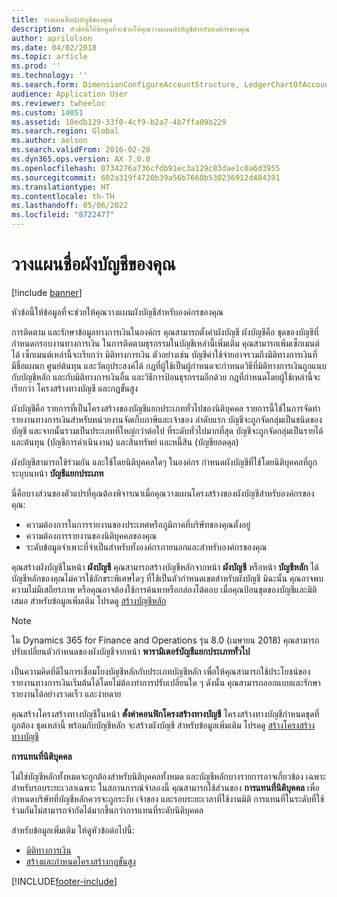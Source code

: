 ```yaml
---
title: วางแผนชื่อผังบัญชีของคุณ
description: หัวข้อนี้ให้ข้อมูลที่จะช่วยให้คุณวางแผนผังบัญชีสำหรับองค์กรของคุณ
author: aprilolson
ms.date: 04/02/2018
ms.topic: article
ms.prod: ''
ms.technology: ''
ms.search.form: DimensionConfigureAccountStructure, LedgerChartOfAccounts
audience: Application User
ms.reviewer: twheeloc
ms.custom: 14051
ms.assetid: 10edb129-33f0-4cf9-b2a7-4b7ffa09b229
ms.search.region: Global
ms.author: aolson
ms.search.validFrom: 2016-02-28
ms.dyn365.ops.version: AX 7.0.0
ms.openlocfilehash: 0734276a736cfdb91ec3a129c83dae1c0a6d3955
ms.sourcegitcommit: 602a319f4720b39a56b7660b530236912d484391
ms.translationtype: HT
ms.contentlocale: th-TH
ms.lasthandoff: 05/06/2022
ms.locfileid: "8722477"
---
```

# <a name="plan-your-chart-of-accounts"></a>วางแผนชื่อผังบัญชีของคุณ

[!include [banner](../includes/banner.md)]

หัวข้อนี้ให้ข้อมูลที่จะช่วยให้คุณวางแผนผังบัญชีสำหรับองค์กรของคุณ

การติดตาม และรักษาข้อมูลทางการเงินในองค์กร คุณสามารถตั้งค่าผังบัญชี ผังบัญชีคือ ชุดของบัญชีที่กำหนดกรอบงานทางการเงิน ในการติดตามธุรกรรมในบัญชีเหล่านี้เพิ่มเติม คุณสามารถเพิ่มเซ็กเมนต์ได้ เซ็กเมนต์เหล่านี้จะเรียกว่า มิติทางการเงิน ตัวอย่างเช่น บัญชีค่าใช้จ่ายอาจรวมถึงมิติทางการเงินที่มีชื่อแผนก ศูนย์ต้นทุน และวัตถุประสงค์ได้ กฎที่ผู้ใช้เป็นผู้กำหนดจะกำหนดวิธีที่มิติทางการเงินถูกแนบกับบัญชีหลัก และกับมิติทางการเงินอื่น และวิธีการป้อนธุรกรรมอีกด้วย กฎที่กำหนดโดยผู้ใช้เหล่านี้จะเรียกว่า โครงสร้างทางบัญชี และกฎขั้นสูง

ผังบัญชีคือ รายการที่เป็นโครงสร้างของบัญชีแยกประเภททั่วไปของนิติบุคคล รายการนี้ใช้ในการจัดทำรายงานทางการเงินสำหรับหน่วยงานจัดเก็บภาษีและเจ้าของ  ลำดับแรก บัญชีจะถูกจัดกลุ่มเป็นชนิดของบัญชี และจากนั้นรวมเป็นประเภทที่ใหญ่กว่าต่อไป ที่ระดับทั่วไปมากที่สุด บัญชีจะถูกจัดกลุ่มเป็นรายได้ และต้นทุน (บัญชีการดำเนินงาน) และสินทรัพย์ และหนี้สิน (บัญชียอดดุล)

ผังบัญชีสามารถใช้ร่วมกัน และใช้โดยนิติบุคคลใดๆ ในองค์กร  กำหนดผังบัญชีที่ใช้โดยนิติบุคคลที่ถูกระบุบนหน้า **บัญชีแยกประเภท**

นี่คือบางส่วนของตัวแปรที่คุณต้องพิจารณาเมื่อคุณวางแผนโครงสร้างของผังบัญชีสำหรับองค์กรของคุณ:

- ความต้องการในการรายงานของประเทศหรือภูมิภาคที่บริษัทของคุณตั้งอยู่
- ความต้องการรายงานของนิติบุคคลของคุณ
- ระดับข้อมูลจำเพาะที่จำเป็นสำหรับทั้งองค์กรภายนอกและสำหรับองค์กรของคุณ

คุณสร้างผังบัญชีในหน้า **ผังบัญชี** คุณสามารถสร้างบัญชีหลักจากหน้า **ผังบัญชี** หรือหน้า **บัญชีหลัก** ได้ บัญชีหลักของคุณไม่ควรใช้อักขระพิเศษใดๆ ที่ใช้เป็นตัวกำหนดเขตสำหรับผังบัญชี มิฉะนั้น คุณอาจพบความไม่มีเสถียรภาพ หรือคุณอาจต้องใช้การค้นหาหรือกล่องโต้ตอบ เมื่อคุณป้อนชุดของบัญชีและมิติเสมอ สำหรับข้อมูลเพิ่มเติม โปรดดู [สร้างบัญชีหลัก](tasks/create-main-account.md)

> [!NOTE]
> ใน Dynamics 365 for Finance and Operations รุ่น 8.0 (เมษายน 2018) คุณสามารถปรับเปลี่ยนตัวกำหนดของผังบัญชีจากหน้า **พารามิเตอร์บัญชีแยกประเภททั่วไป**

เป็นความคิดที่ดีในการเชื่อมโยงบัญชีหลักกับประเภทบัญชีหลัก เพื่อให้คุณสามารถใช้ประโยชน์ของรายงานทางการเงินเริ่มต้นได้โดยไม่ต้องทำการปรับเปลี่ยนใด ๆ ดังนั้น คุณสามารถออกแบบและรักษารายงานได้อย่างรวดเร็ว และง่ายดาย

คุณสร้างโครงสร้างทางบัญชีในหน้า **ตั้งค่าคอนฟิกโครงสร้างทางบัญชี** โครงสร้างทางบัญชีกำหนดชุดที่ถูกต้อง ชุดเหล่านี้ พร้อมกับบัญชีหลัก จะสร้างผังบัญชี สำหรับข้อมูลเพิ่มเติม โปรดดู [สร้างโครงสร้างทางบัญชี](tasks/create-account-structures.md)

**การแทนที่นิติบุคคล**

ไม่ใช่บัญชีหลักทั้งหมดจะถูกต้องสำหรับนิติบุคคลทั้งหมด และบัญชีหลักบางรายการอาจเกี่ยวข้อง เฉพาะสำหรับรอบระยะเวลาเฉพาะ ในสถานการณ์จำลองนี้ คุณสามารถใช้ส่วนของ **การแทนที่นิติบุคคล** เพื่อกำหนดบริษัทที่บัญชีหลักควรจะถูกระงับ เจ้าของ และรอบระยะเวลาที่ใช้งานมิติ การแทนที่ในระดับที่ใช้ร่วมกันไม่สามารถจำกัดได้มากขึ้นกว่าการแทนที่ระดับนิติบุคคล

สำหรับข้อมูลเพิ่มเติม ให้ดูหัวข้อต่อไปนี้:

- [มิติทางการเงิน](financial-dimensions.md)
- [สร้างและกำหนดโครงสร้างกฎขั้นสูง](tasks/create-assign-advanced-rule-structures.md)


[!INCLUDE[footer-include](../../includes/footer-banner.md)]
